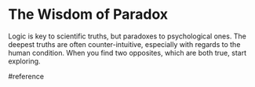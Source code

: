 # The Wisdom of Paradox
Logic is key to scientific truths, but paradoxes to psychological ones.
The deepest truths are often counter-intuitive, especially with regards to the human condition.
When you find two opposites, which are both true, start exploring. 

#reference
